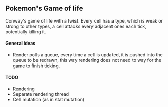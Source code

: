 ## Pokemon's Game of life

Conway's game of life with a twist.
Every cell has a type, which is weak or strong to other types, a cell attacks
every adjacent ones each tick, potentially killing it.

#### General ideas
- Render polls a queue, every time a cell is updated, it is pushed into the queue to be
redrawn, this way rendering does not need to way for the game to finish ticking.

#### TODO
- Rendering
- Separate rendering thread
- Cell mutation (as in stat mutation)
